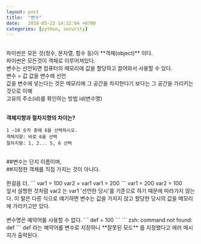 ```yaml
---
layout: post
title:  "변수"
date:   2018-05-22 14:32:04 +0700
categories: [python, security]
---
```

<br/>
파이썬은 모든 것(정수, 문자열, 함수 등)이 **객체(object)** 이다.
<br/>
파이썬은 모든것이 객체로 이루어져있다.
<br/>
변수는 선언되면 컴퓨터의 메모리에 값을 할당하고 끌어와서 사용할 수 있다.
<br/>
변수 = 값
값을 변수에 선언
<br/>
값을 변수에 넣는다는 것은 메모리에 그 공간을 차지한다기 보다는 그 공간을 가리키는 것으로 이해
<br/>
고유의 주소(id)를 확인하는 방법
id(변수명)
<br/>
<br/>

**객체지향과 절차지향의 차이는?**
```
1 ~10 숫자 중에 6을 선택하시오.
객체지향: 바로 6을 선택
절차지향: 1, 2... 5, 6 선택
```
<br/>
##변수는 단지 이름이며,
<br/>
##지정한 객체를 직접 가지는 것이 아니다.
<br/>

<br/>
한걸음 더.
```
var1 = 100
var2 = var1
var1 = 200
```
var1 = 200
var2 = 100
<br/>
앞서 설명한 것처럼 var2 는 var1 '선언한 당시'를 기준으로 하기 때문에 따라가지 않는다.
이 말은 다른 식으로 얘기하면 변수는 값을 가지지 않고 할당한 당시의 값을 메모리에 가리키고만 있다.
<br/>
<br/>
변수명은 예약어를 사용할 수 없다.
```
def = 100
```
```
zsh: command not found: def
```
def 라는 예약어를 변수로 지정하니 **잘못된 모드** 를 지정했다고 에러 메시지가 출력된다.
<br/>
